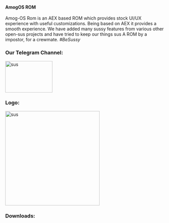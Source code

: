 #### AmogOS ROM 

Amog-OS Rom is an AEX based ROM which provides stock UI/UX experience with useful customizations. Being based on AEX it provides a smooth experience. We have added many sussy features from various other open-sus projects and have tried to keep our things sus A ROM by a impostor, for a crewmate. _#BeSussy_

<h3 align="ledt">Our Telegram Channel:</h3> 
<p align="left"> <a href="https://t.me/amogosrom" target="_blank" rel="noreferrer"> <img src="https://download.logo.wine/logo/Telegram_(software)/Telegram_(software)-Logo.wine.png" alt="sus" width="150" height="100"/> </a>

<h3 align="left">Logo:</h3>
<p align="left"> <a href="https://github.com/AmogOS-ROM" target="_blank" rel="noreferrer"> <img src="https://avatars.githubusercontent.com/u/100059777?s=200&v=4" alt="sus" width="300" height="300"/> </a>
  
<h3 align="left">Downloads:</h3>

